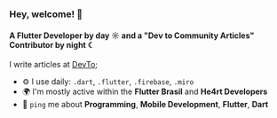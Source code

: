 ### Hey, welcome! 👋

#### A Flutter Developer by day ☼ and a "Dev to Community Articles" Contributor by night ☾

I write articles at [DevTo](https://dev.to/alinesousaa);

- ⚙️ I use daily: `.dart`, `.flutter`, `.firebase`, `.miro`
- 🌍 I'm mostly active within the **Flutter Brasil** and **He4rt Developers**
- 💬 `ping` me about **Programming**, **Mobile Development**, **Flutter**, **Dart**
